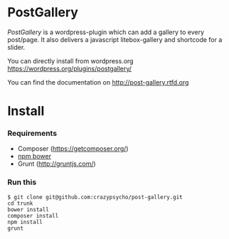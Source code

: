 # PostGallery

*PostGallery* is a wordpress-plugin which can add a gallery to every post/page.
It also delivers a javascript litebox-gallery and shortcode for a slider.

You can directly install from wordpress.org https://wordpress.org/plugins/postgallery/

You can find the documentation on
http://post-gallery.rtfd.org

# Install
### Requirements
- Composer (https://getcomposer.org/)
- [npm bower](http://bower.io/)
- Grunt (http://gruntjs.com/)

### Run this
```
$ git clone git@github.com:crazypsycho/post-gallery.git
cd trunk
bower install
composer install
npm install
grunt
```

